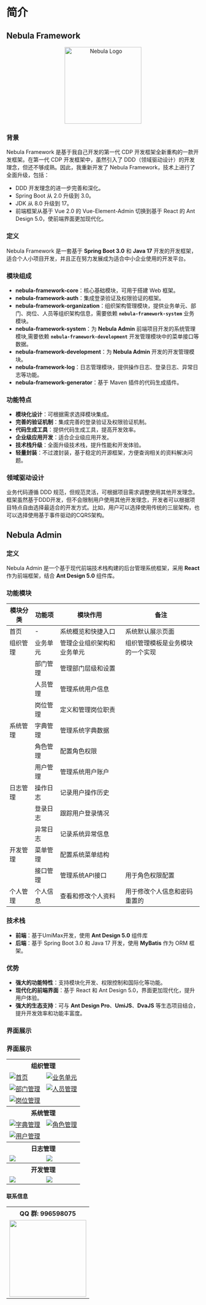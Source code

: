 # 简介


## Nebula Framework

<div style="text-align: center; margin: 0 auto;">
  <img src="/nebula.svg" alt="Nebula Logo" width="200">
</div>

### 背景
Nebula Framework 是基于我自己开发的第一代 CDP 开发框架全新重构的一款开发框架。在第一代 CDP 开发框架中，虽然引入了 DDD（领域驱动设计）的开发理念，但还不够成熟。因此，我重新开发了 Nebula Framework，技术上进行了全面升级，包括：
- DDD 开发理念的进一步完善和深化。
- Spring Boot 从 2.0 升级到 3.0。
- JDK 从 8.0 升级到 17。
- 前端框架从基于 Vue 2.0 的 Vue-Element-Admin 切换到基于 React 的 Ant Design 5.0，使前端界面更加现代化。

### 定义
Nebula Framework 是一套基于 **Spring Boot 3.0** 和 **Java 17** 开发的开发框架，适合个人小项目开发，并且正在努力发展成为适合中小企业使用的开发平台。

### 模块组成
- **nebula-framework-core**：核心基础模块，可用于搭建 Web 框架。
- **nebula-framework-auth**：集成登录验证及权限验证的框架。
- **nebula-framework-organization**：组织架构管理模块，提供业务单元、部门、岗位、人员等组织架构信息，需要依赖 **`nebula-framework-system`** 业务模块。
- **nebula-framework-system**：为 **Nebula Admin** 前端项目开发的系统管理模块,需要依赖 **`nebula-framework-development`** 开发管理模块中的菜单接口等数据。
- **nebula-framework-development**：为 **Nebula Admin** 开发的开发管理模块。
- **nebula-framework-log**：日志管理模块，提供操作日志、登录日志、异常日志等功能。
- **nebula-framework-generator**：基于 Maven 插件的代码生成插件。

### 功能特点
- **模块化设计**：可根据需求选择模块集成。
- **完善的验证机制**：集成完善的登录验证及权限验证机制。
- **代码生成工具**：提供代码生成工具，提高开发效率。
- **企业级应用开发**：适合企业级应用开发。
- **技术栈升级**：全面升级技术栈，提升性能和开发体验。
- **轻量封装**：不过渡封装，基于稳定的开源框架，方便查询相关的资料解决问题。

### 领域驱动设计
业务代码遵循 DDD 规范，但规范灵活，可根据项目需求调整使用其他开发理念。框架虽然基于DDD开发，但不会限制用户使用其他开发理念，开发者可以根据项目特点自由选择最适合的开发方式。比如，用户可以选择使用传统的三层架构，也可以选择使用基于事件驱动的CQRS架构。

## Nebula Admin

### 定义
Nebula Admin 是一个基于现代前端技术栈构建的后台管理系统框架，采用 **React** 作为前端框架，结合 **Ant Design 5.0** 组件库。

### 功能模块

| 模块分类 | 功能项 | 模块作用 | 备注 |
|---------|--------|---------|------|
| 首页 | - | 系统概览和快捷入口 | 系统默认展示页面 |
| 组织管理 | 业务单元 | 管理企业组织架构和业务单元 | 组织管理模板是业务模块的一个实现 |
|  | 部门管理 | 管理部门层级和设置 |  |
|  | 人员管理 | 管理系统用户信息 |  |
|  | 岗位管理 | 定义和管理岗位职责 |  |
| 系统管理 | 字典管理 | 管理系统字典数据 |  |
|  | 角色管理 | 配置角色权限 |  |
|  | 用户管理 | 管理系统用户账户 |  |
| 日志管理 | 操作日志 | 记录用户操作历史 |  |
|  | 登录日志 | 跟踪用户登录情况 |  |
|  | 异常日志 | 记录系统异常信息 |  |
| 开发管理 | 菜单管理 | 配置系统菜单结构 |  |
|  | 接口管理 | 管理系统API接口 | 用于角色权限配置 |
| 个人管理 | 个人信息 | 查看和修改个人资料 | 用于修改个人信息和密码重置的 |

### 技术栈
- **前端**：基于UmiMax开发，使用 **Ant Design 5.0** 组件库
- **后端**：基于 Spring Boot 3.0 和 Java 17 开发，使用 **MyBatis** 作为 ORM 框架。

### 优势
- **强大的功能特性**：支持模块化开发、权限控制和国际化等功能。
- **现代化的前端界面**：基于 React 和 Ant Design 5.0，界面更加现代化，提升用户体验。
- **强大的生态支持**：可与 **Ant Design Pro**、**UmiJS**、**DvaJS** 等生态项目结合，提升开发效率和功能丰富度。

### 界面展示

### 界面展示

<table>
  <tr>
    <th colspan="3">组织管理</th>
  </tr>
  <tr>
    <td><a href="/public/nebula-admin/home.png" target="_blank"><img src="/public/nebula-admin/home.png" alt="首页"></a></td>
    <td><a href="/public/nebula-admin/bizUnit.png" target="_blank"><img src="/public/nebula-admin/bizUnit.png" alt="业务单元"></a></td>
  </tr>
  <tr>
    <td><a href="/public/nebula-admin/dept.png" target="_blank"><img src="/public/nebula-admin/dept.png" alt="部门管理"></a></td>
    <td><a href="/public/nebula-admin/psn.png" target="_blank"><img src="/public/nebula-admin/psn.png" alt="人员管理"></a></td>
  </tr>
  <tr>
    <td><a href="/public/nebula-admin/post.png" target="_blank"><img src="/public/nebula-admin/post.png" alt="岗位管理"></a></td>
    <td></td>
  </tr>
  
  <tr>
    <th colspan="3">系统管理</th>
  </tr>
  <tr>
    <td><a href="/public/nebula-admin/dict.png" target="_blank"><img src="/public/nebula-admin/dict.png" alt="字典管理"></a></td>
    <td><a href="/public/nebula-admin/role.png" target="_blank"><img src="/public/nebula-admin/role.png" alt="角色管理"></a></td>
  </tr>
  <tr>
    <td><a href="/public/nebula-admin/user.png" target="_blank"><img src="/public/nebula-admin/user.png" alt="用户管理"></a></td>
    <td></td>
  </tr>
    
  <tr>
    <th colspan="3">日志管理</th>
  </tr>
  <tr>
    <td><a href="/public/nebula-admin/operationLog.png" target="_blank"><img src="/public/nebula-admin/operationLog.png"></a></td>
    <td><a href="/public/nebula-admin/loginLog.png" target="_blank"><img src="/public/nebula-admin/loginLog.png" ></a></td>
  </tr>

      
  <tr>
    <th colspan="3">开发管理</th>
  </tr>
  <tr>
    <td><a href="/public/nebula-admin/menu.png" target="_blank"><img src="/public/nebula-admin/menu.png"></a></td>
    <td><a href="/public/nebula-admin/api.png" target="_blank"><img src="/public/nebula-admin/api.png" ></a></td>
  </tr>
</table>

#### 联系信息

<table>
  <tr>
    <th>QQ 群: 996598075</th>
  </tr>
  <tr>
    <td><img src="https://neegix.com/img/qq_qrcode.jpg" width="200" /></td>
  </tr>
</table>